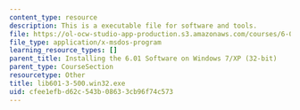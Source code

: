 ```yaml
---
content_type: resource
description: This is a executable file for software and tools.
file: https://ol-ocw-studio-app-production.s3.amazonaws.com/courses/6-01sc-introduction-to-electrical-engineering-and-computer-science-i-spring-2011/cfee1efbd62c543b08633cb96f74c573_lib601-3-500.win32.exe
file_type: application/x-msdos-program
learning_resource_types: []
parent_title: Installing the 6.01 Software on Windows 7/XP (32-bit)
parent_type: CourseSection
resourcetype: Other
title: lib601-3-500.win32.exe
uid: cfee1efb-d62c-543b-0863-3cb96f74c573
---
```

